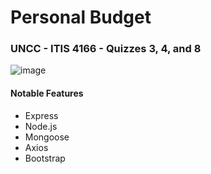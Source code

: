 # Personal Budget
### UNCC - ITIS 4166 - Quizzes 3, 4, and 8

![image](https://user-images.githubusercontent.com/22895938/97647060-a9380680-1a27-11eb-80d2-daba94350647.png)

#### Notable Features
- Express
- Node.js
- Mongoose
- Axios
- Bootstrap

